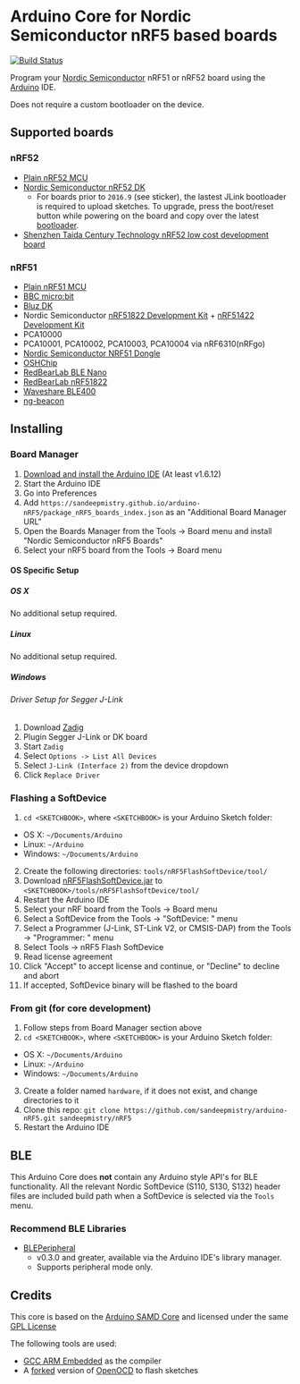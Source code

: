 # Arduino Core for Nordic Semiconductor nRF5 based boards

[![Build Status](https://travis-ci.org/sandeepmistry/arduino-nRF5.svg?branch=master)](https://travis-ci.org/sandeepmistry/arduino-nRF5)

Program your [Nordic Semiconductor](https://www.nordicsemi.com) nRF51 or nRF52 board using the [Arduino](https://www.arduino.cc) IDE.

Does not require a custom bootloader on the device.

## Supported boards

### nRF52
 * [Plain nRF52 MCU](https://www.nordicsemi.com/eng/Products/Bluetooth-low-energy/nRF52832)
 * [Nordic Semiconductor nRF52 DK](https://www.nordicsemi.com/eng/Products/Bluetooth-Smart-Bluetooth-low-energy/nRF52-DK)
   * For boards prior to ```2016.9``` (see sticker), the lastest JLink bootloader is required to upload sketches. To upgrade, press the boot/reset button while powering on the board and copy over the latest [bootloader](https://www.nordicsemi.com/eng/nordic/Products/nRF52-DK/nRF5x-OB-JLink-IF/52275).
 * [Shenzhen Taida Century Technology nRF52 low cost development board](https://www.aliexpress.com/item/NRF52832-high-cost-development-board-gold-core-board/32725601299.html)

### nRF51
 * [Plain nRF51 MCU](https://www.nordicsemi.com/eng/Products/Bluetooth-low-energy/nRF51822)
 * [BBC micro:bit](https://www.microbit.co.uk/)
 * [Bluz DK](http://bluz.io)
 * Nordic Semiconductor  [nRF51822 Development Kit](https://www.nordicsemi.com/eng/Products/Bluetooth-low-energy/nRF51822-Development-Kit) + [nRF51422 Development Kit](https://www.nordicsemi.com/eng/Products/ANT/nRF51422-Development-Kit)
  * PCA10000
  * PCA10001, PCA10002, PCA10003, PCA10004 via nRF6310(nRFgo)
 * [Nordic Semiconductor NRF51 Dongle](http://www.nordicsemi.com/eng/Products/nRF51-Dongle)
 * [OSHChip](http://www.oshchip.org/)
 * [RedBearLab BLE Nano](http://redbearlab.com/blenano/)
 * [RedBearLab nRF51822](http://redbearlab.com/redbearlab-nrf51822/)
 * [Waveshare BLE400](http://www.waveshare.com/wiki/BLE400)
 * [ng-beacon](https://github.com/urish/ng-beacon)

## Installing

### Board Manager

 1. [Download and install the Arduino IDE](https://www.arduino.cc/en/Main/Software) (At least v1.6.12)
 2. Start the Arduino IDE
 3. Go into Preferences
 4. Add ```https://sandeepmistry.github.io/arduino-nRF5/package_nRF5_boards_index.json``` as an "Additional Board Manager URL"
 5. Open the Boards Manager from the Tools -> Board menu and install "Nordic Semiconductor nRF5 Boards"
 6. Select your nRF5 board from the Tools -> Board menu

#### OS Specific Setup

##### OS X

No additional setup required.

##### Linux

No additional setup required.

#####  Windows

###### Driver Setup for Segger J-Link

 1. Download [Zadig](http://zadig.akeo.ie)
 2. Plugin Segger J-Link or DK board
 3. Start ```Zadig```
 4. Select ```Options -> List All Devices```
 5. Select ```J-Link (Interface 2)``` from the device dropdown
 6. Click ```Replace Driver```

### Flashing a SoftDevice

 1. ```cd <SKETCHBOOK>```, where ```<SKETCHBOOK>``` is your Arduino Sketch folder:
  * OS X: ```~/Documents/Arduino```
  * Linux: ```~/Arduino```
  * Windows: ```~/Documents/Arduino```
 2. Create the following directories: ```tools/nRF5FlashSoftDevice/tool/```
 3. Download [nRF5FlashSoftDevice.jar](https://github.com/sandeepmistry/arduino-nRF5/releases/download/tools/nRF5FlashSoftDevice.jar) to ```<SKETCHBOOK>/tools/nRF5FlashSoftDevice/tool/```
 4. Restart the Arduino IDE
 5. Select your nRF board from the Tools -> Board menu
 6. Select a SoftDevice from the Tools -> "SoftDevice: " menu
 7. Select a Programmer (J-Link, ST-Link V2, or CMSIS-DAP) from the Tools -> "Programmer: " menu
 8. Select Tools -> nRF5 Flash SoftDevice
 9. Read license agreement
 10. Click "Accept" to accept license and continue, or "Decline" to decline and abort
 11. If accepted, SoftDevice binary will be flashed to the board

### From git (for core development)

 1. Follow steps from Board Manager section above
 2. ```cd <SKETCHBOOK>```, where ```<SKETCHBOOK>``` is your Arduino Sketch folder:
  * OS X: ```~/Documents/Arduino```
  * Linux: ```~/Arduino```
  * Windows: ```~/Documents/Arduino```
 3. Create a folder named ```hardware```, if it does not exist, and change directories to it
 4. Clone this repo: ```git clone https://github.com/sandeepmistry/arduino-nRF5.git sandeepmistry/nRF5```
 5. Restart the Arduino IDE

## BLE

This Arduino Core does **not** contain any Arduino style API's for BLE functionality. All the relevant Nordic SoftDevice (S110, S130, S132) header files are included build path when a SoftDevice is selected via the `Tools` menu.

### Recommend BLE Libraries

 * [BLEPeripheral](https://github.com/sandeepmistry/arduino-BLEPeripheral)
   * v0.3.0 and greater, available via the Arduino IDE's library manager.
   * Supports peripheral mode only.

## Credits

This core is based on the [Arduino SAMD Core](https://github.com/arduino/ArduinoCore-samd) and licensed under the same [GPL License](LICENSE)

The following tools are used:

 * [GCC ARM Embedded](https://launchpad.net/gcc-arm-embedded) as the compiler
 * A [forked](https://github.com/sandeepmistry/openocd-code-nrf5) version of [OpenOCD](http://openocd.org) to flash sketches
